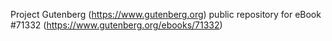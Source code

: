 Project Gutenberg (https://www.gutenberg.org) public repository
for eBook #71332 (https://www.gutenberg.org/ebooks/71332)
